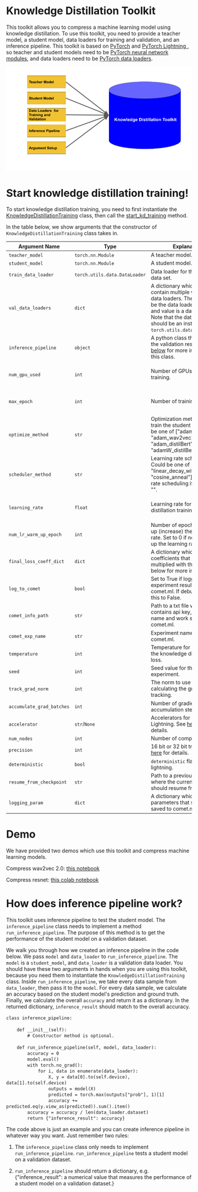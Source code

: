 # Knowledge Distillation Toolkit

This toolkit allows you to compress a machine learning model using knowledge distillation. To use this toolkit, you need to provide a teacher model, a student model, data loaders for training and validation, and an inference pipeline. This toolkit is based on [PyTorch](https://pytorch.org/) and [PyTorch Lightning
](https://github.com/PyTorchLightning/pytorch-lightning), so teacher and student models need to be [PyTorch neural network modules](https://pytorch.org/docs/stable/generated/torch.nn.Module.html), and data loaders need to be [PyTorch data loaders](https://pytorch.org/docs/stable/data.html).

![demo image](./demo_img.png)

# Start knowledge distillation training!
To start knowledge distillation training, you need to first instantiate the [KnowledgeDistillationTraining](https://github.com/georgian-io/Knowledge-Distillation-Toolkit/blob/f39eed6dd66f924058c9ee4b16453014efb07b75/knowledge_distillation/kd_training.py#L178) class, then call the [start_kd_training](https://github.com/georgian-io/Knowledge-Distillation-Toolkit/blob/f39eed6dd66f924058c9ee4b16453014efb07b75/knowledge_distillation/kd_training.py#L261) method.

In the table below, we show arguments that the constructor of `KnowledgeDistillationTraining` class takes in.

Argument Name | Type | Explanation | Default
--- | --- | --- | ---
`teacher_model` | `torch.nn.Module` | A teacher model. | `None`
`student_model` |`torch.nn.Module` | A student model. |`None`
`train_data_loader` | `torch.utils.data.DataLoader` | Data loader for the training data set. | `None`
`val_data_loaders` | `dict` | A dictionary which could contain multiple validation data loaders. The key should be the data loader's name and value is a data loader. Note that the data loader should be an instance of `torch.utils.data.DataLoader`. | `None`
`inference_pipeline` | `object` | A python class that returns the validation result. See [below](#How-does-inference-pipeline-work?) for more information on this class. | `None`
`num_gpu_used` | `int` | Number of GPUs used for training. | Required parameter. No default value
`max_epoch` | `int` | Number of training epochs. | Required parameter. No default value
`optimize_method` | `str` | Optimization method used to train the student model. Could be one of ["adam", "sgd", "adam_wav2vec2.0", "adam_distilBert", "adamW_distilBert"]. | Required parameter. No default value
`scheduler_method` | `str` | Learning rate scheduler. Could be one of ["", "linear_decay_with_warm_up", "cosine_anneal"]. No learning rate scheduling if setting to "". | Required parameter. No default value
`learning_rate` | `float` | Learning rate for knowledge distillation traininig. | Required parameter. No default value
`num_lr_warm_up_epoch` | `int` | Number of epochs to warm up (increase) the learning rate. Set to 0 if not warming up the learning rate. | Required parameter. No default value
`final_loss_coeff_dict` | `dict` | A dictionary which contains coefficients that should be multiplied with the loss. See below for more information. | Required parameter. No default value
`log_to_comet` | `bool` | Set to True if logging experiment results to comet.ml. If debugging, set this to False. | `False`
`comet_info_path` | `str` | Path to a txt file which contains api key, project name and work space at comet.ml. | `""`
`comet_exp_name` | `str` | Experiment name on comet.ml. | `""`
`temperature` | `int` | Temperature for calculating the knowledge distillation loss. | `1`
`seed` | `int` | Seed value for the experiment. | `32`
`track_grad_norm` | `int` | The norm to use when calculating the gradient for tracking. | `2`
`accumulate_grad_batches` | `int` | Number of gradient accumulation steps. | `1`
`accelerator` | `str`/`None` | Accelerators for PyTorch Lightning. See [here](https://pytorch-lightning.readthedocs.io/en/1.1.1/accelerators.html) for details. | `None`
`num_nodes` | `int` | Number of compute nodes. | `1`
`precision` | `int` | 16 bit or 32 bit training. See [here](https://pytorch-lightning.readthedocs.io/en/latest/amp.html) for details. | `16`
`deterministic` | `bool` | `deterministic` flag in PyTorch lightning. | `True`
`resume_from_checkpoint` | `str` | Path to a previous check point where the current experiment should resume from. | `""`
`logging_param` | `dict` | A dictionary which contains parameters that should be saved to comet.ml. | `None`

# Demo
We have provided two demos which use this toolkit and compress machine learning models.

Compress wav2vec 2.0: [this notebook](https://github.com/georgian-io/Knowledge-Distillation-Toolkit/blob/main/examples/wav2vec2_compression_demo/wav2vec2_compression_demo.ipynb)

Compress resnet: [this colab notebook](https://colab.research.google.com/drive/1r14Dp0tCmmdfS06a0EEqZaMTofdhhy-U?usp=sharing)

# How does inference pipeline work?

This toolkit uses inference pipeline to test the student model. The `inference_pipeline` class needs to implement a method `run_inference_pipeline`. The purpose of this method is to get the performance of the student model on a validation dataset. 

We walk you through how we created an inference pipeline in the code below. We pass `model` and `data_loader` to `run_inference_pipeline`. The `model` is a `student_model`, and `data_loader` is a validation data loader. You should have these two arguments in hands when you are using this toolkit, because you need them to instantiate the `KnowledgeDistillationTraining` class. Inside `run_inference_pipeline`, we take every data sample from `data_loader`, then pass it to the `model`. For every data sample, we calculate an accuracy based on the student model's prediction and ground truth. Finally, we calculate the overall `accuracy` and return it as a dictionary. In the returned dictionary, `inference_result` should match to the overall accuracy.

```
class inference_pipeline:

    def __init__(self):
        # Constructor method is optional.

    def run_inference_pipeline(self, model, data_loader):
        accuracy = 0
        model.eval()
        with torch.no_grad():
            for i, data in enumerate(data_loader):
                X, y = data[0].to(self.device), data[1].to(self.device)
                outputs = model(X)
                predicted = torch.max(outputs["prob"], 1)[1]
                accuracy += predicted.eq(y.view_as(predicted)).sum().item()
        accuracy = accuracy / len(data_loader.dataset)
        return {"inference_result": accuracy}
```
The code above is just an example and you can create inference pipeline in whatever way you want. Just remember two rules:

1. The `inference_pipeline` class only needs to implement `run_inference_pipeline`. `run_inference_pipeline` tests a student model on a validation dataset.

2. `run_inference_pipeline` should return a dictionary, e.g. {"inference_result": a numerical value that measures the performance of a student model on a validation dataset.}

